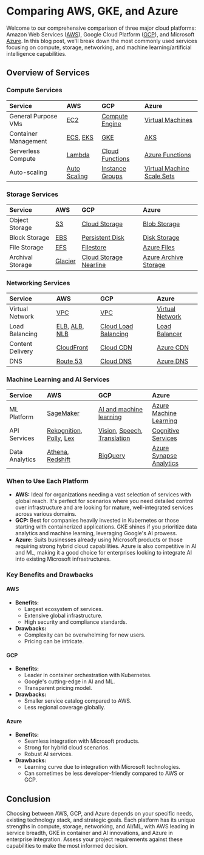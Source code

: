 # Comparing AWS, GKE, and Azure

Welcome to our comprehensive comparison of three major cloud platforms: Amazon Web Services ([AWS](https://aws.amazon.com)), Google Cloud Platform ([GCP](https://cloud.google.com/?hl=en)), and Microsoft [Azure](https://azure.microsoft.com/en-ca). In this blog post, we'll break down the most commonly used services focusing on compute, storage, networking, and machine learning/artificial intelligence capabilities.

## Overview of Services

### Compute Services

| Service | AWS | GCP | Azure |
|:----- |:----- |:----- |:-----|
| General Purpose VMs | [EC2](https://aws.amazon.com/ec2/) | [Compute Engine](https://cloud.google.com/products/compute?hl=en) | [Virtual Machines](https://azure.microsoft.com/en-us/products/virtual-machines) |
| Container Management | [ECS](https://aws.amazon.com/ecs/), [EKS](https://aws.amazon.com/eks/) | [GKE](https://cloud.google.com/kubernetes-engine?hl=en) | [AKS](https://azure.microsoft.com/en-us/products/kubernetes-service) |
| Serverless Compute | [Lambda](https://aws.amazon.com/lambda/) | [Cloud Functions](https://cloud.google.com/functions?hl=en) | [Azure Functions](https://azure.microsoft.com/en-us/products/functions) |
| Auto-scaling | [Auto Scaling](https://aws.amazon.com/autoscaling/) | [Instance Groups](https://cloud.google.com/compute/docs/instance-groups) | [Virtual Machine Scale Sets](https://learn.microsoft.com/en-us/azure/virtual-machine-scale-sets/overview) |

### Storage Services

| Service | AWS | GCP | Azure |
|:----- |:----- |:----- |:-----|
| Object Storage | [S3](https://aws.amazon.com/s3/) | [Cloud Storage](https://cloud.google.com/storage?hl=en) | [Blob Storage](https://azure.microsoft.com/en-us/products/storage/blobs) |
| Block Storage | [EBS](https://aws.amazon.com/ebs/) | [Persistent Disk](https://cloud.google.com/persistent-disk?hl=en) | [Disk Storage](https://azure.microsoft.com/en-us/products/storage/disks) |
| File Storage | [EFS](https://aws.amazon.com/efs/) | [Filestore](https://cloud.google.com/filestore?hl=en) | [Azure Files](https://azure.microsoft.com/en-us/products/storage/files) |
| Archival Storage | [Glacier](https://aws.amazon.com/s3/storage-classes/glacier/) | [Cloud Storage Nearline](https://cloud.google.com/storage/docs/storage-classes) | [Azure Archive Storage](https://azure.microsoft.com/en-us/products/storage) |

### Networking Services

| Service | AWS | GCP | Azure |
|:----- |:----- |:----- |:-----|
| Virtual Network | [VPC](https://aws.amazon.com/vpc/) | [VPC](https://cloud.google.com/vpc/docs/vpc) | [Virtual Network](https://azure.microsoft.com/en-us/products/virtual-network) |
| Load Balancing | [ELB](https://aws.amazon.com/elasticloadbalancing/), [ALB](https://aws.amazon.com/elasticloadbalancing/application-load-balancer/), [NLB](https://aws.amazon.com/elasticloadbalancing/network-load-balancer/) | [Cloud Load Balancing](https://cloud.google.com/load-balancing?hl=en) | [Load Balancer](https://learn.microsoft.com/en-us/azure/load-balancer/load-balancer-overview) |
| Content Delivery | [CloudFront](https://aws.amazon.com/cloudfront/) | [Cloud CDN](https://cloud.google.com/cdn?hl=en) | [Azure CDN](https://azure.microsoft.com/en-us/products/cdn) |
| DNS | [Route 53](https://aws.amazon.com/route53/) | [Cloud DNS](https://cloud.google.com/dns?hl=en) | [Azure DNS](https://azure.microsoft.com/en-us/products/dns) |

### Machine Learning and AI Services

| Service | AWS | GCP | Azure |
|:----- |:----- |:----- |:-----|
| ML Platform | [SageMaker](https://aws.amazon.com/sagemaker/) | [AI and machine learning](https://cloud.google.com/products/ai?hl=en) | [Azure Machine Learning](https://azure.microsoft.com/en-us/products/machine-learning) |
| API Services | [Rekognition](https://aws.amazon.com/rekognition/), [Polly](https://aws.amazon.com/polly/), [Lex](https://aws.amazon.com/lex/) | [Vision](https://cloud.google.com/vision), [Speech](https://cloud.google.com/speech-to-text?hl=en), [Translation](https://cloud.google.com/translate?hl=en) | [Cognitive Services](https://azure.microsoft.com/en-us/products/ai-services) |
| Data Analytics | [Athena](https://aws.amazon.com/athena/), [Redshift](https://aws.amazon.com/redshift/) | [BigQuery](https://cloud.google.com/bigquery?hl=en) | [Azure Synapse Analytics](https://azure.microsoft.com/en-ca/products/synapse-analytics/) |

### When to Use Each Platform

- **AWS:** Ideal for organizations needing a vast selection of services with global reach. It's perfect for scenarios where you need detailed control over infrastructure and are looking for mature, well-integrated services across various domains.
- **GCP:** Best for companies heavily invested in Kubernetes or those starting with containerized applications. GKE shines if you prioritize data analytics and machine learning, leveraging Google's AI prowess.
- **Azure:** Suits businesses already using Microsoft products or those requiring strong hybrid cloud capabilities. Azure is also competitive in AI and ML, making it a good choice for enterprises looking to integrate AI into existing Microsoft infrastructures.

### Key Benefits and Drawbacks

#### AWS

- **Benefits:**
  - Largest ecosystem of services.
  - Extensive global infrastructure.
  - High security and compliance standards.
- **Drawbacks:**
  - Complexity can be overwhelming for new users.
  - Pricing can be intricate.

#### GCP

- **Benefits:**
  - Leader in container orchestration with Kubernetes.
  - Google's cutting-edge in AI and ML.
  - Transparent pricing model.
- **Drawbacks:**
  - Smaller service catalog compared to AWS.
  - Less regional coverage globally.

#### Azure

- **Benefits:**
  - Seamless integration with Microsoft products.
  - Strong for hybrid cloud scenarios.
  - Robust AI services.
- **Drawbacks:**
  - Learning curve due to integration with Microsoft technologies.
  - Can sometimes be less developer-friendly compared to AWS or GCP.

## Conclusion

Choosing between AWS, GCP, and Azure depends on your specific needs, existing technology stack, and strategic goals. Each platform has its unique strengths in compute, storage, networking, and AI/ML, with AWS leading in service breadth, GKE in container and AI innovations, and Azure in enterprise integration. Assess your project requirements against these capabilities to make the most informed decision.

